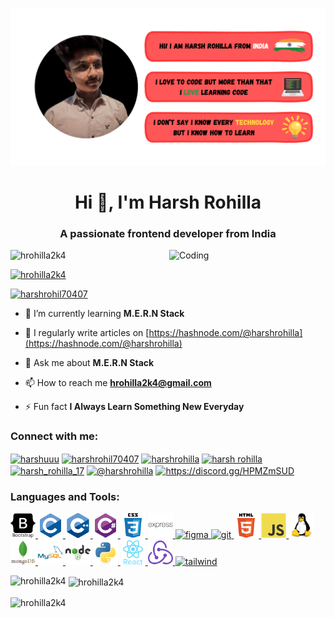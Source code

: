 ![logo](https://github.com/hrohilla2k4/hrohilla2k4/blob/main/Banner%20.png)
<h1 align="center">Hi 👋, I'm Harsh Rohilla</h1>
<h3 align="center">A passionate frontend developer from India</h3>

<img align = "right" alt = "Coding" width = "250" src = "https://media.giphy.com/media/m6pvmOSXuTEPaKFWBz/giphy.gif?cid=ecf05e47l329bzialmuvyiyxldqrby6nihd9wf3q7b9hut9b&ep=v1_gifs_search&rid=giphy.gif&ct=g">


<p align="left"> <img src="https://komarev.com/ghpvc/?username=hrohilla2k4&label=Profile%20views&color=0e75b6&style=flat" alt="hrohilla2k4" /> </p>

<p align="left"> <a href="https://github.com/ryo-ma/github-profile-trophy"><img src="https://github-profile-trophy.vercel.app/?username=hrohilla2k4" alt="hrohilla2k4" /></a> </p>

<p align="left"> <a href="https://twitter.com/harshrohil70407" target="blank"><img src="https://img.shields.io/twitter/follow/harshrohil70407?logo=twitter&style=for-the-badge" alt="harshrohil70407" /></a> </p>

- 🌱 I’m currently learning **M.E.R.N Stack**

- 📝 I regularly write articles on [https://hashnode.com/@harshrohilla](https://hashnode.com/@harshrohilla)

- 💬 Ask me about **M.E.R.N Stack**

- 📫 How to reach me **hrohilla2k4@gmail.com**

- ⚡ Fun fact **I Always Learn Something New Everyday**

<h3 align="left">Connect with me:</h3>
<p align="left">
<a href="https://dev.to/harshuuu" target="blank"><img align="center" src="https://raw.githubusercontent.com/rahuldkjain/github-profile-readme-generator/master/src/images/icons/Social/devto.svg" alt="harshuuu" height="30" width="40" /></a>
<a href="https://twitter.com/harshrohil70407" target="blank"><img align="center" src="https://raw.githubusercontent.com/rahuldkjain/github-profile-readme-generator/master/src/images/icons/Social/twitter.svg" alt="harshrohil70407" height="30" width="40" /></a>
<a href="https://linkedin.com/in/harshrohilla" target="blank"><img align="center" src="https://raw.githubusercontent.com/rahuldkjain/github-profile-readme-generator/master/src/images/icons/Social/linked-in-alt.svg" alt="harshrohilla" height="30" width="40" /></a>
<a href="https://fb.com/harsh rohilla" target="blank"><img align="center" src="https://raw.githubusercontent.com/rahuldkjain/github-profile-readme-generator/master/src/images/icons/Social/facebook.svg" alt="harsh rohilla" height="30" width="40" /></a>
<a href="https://instagram.com/harsh_rohilla_17" target="blank"><img align="center" src="https://raw.githubusercontent.com/rahuldkjain/github-profile-readme-generator/master/src/images/icons/Social/instagram.svg" alt="harsh_rohilla_17" height="30" width="40" /></a>
<a href="https://hashnode.com/@harshrohilla" target="blank"><img align="center" src="https://raw.githubusercontent.com/rahuldkjain/github-profile-readme-generator/master/src/images/icons/Social/hashnode.svg" alt="@harshrohilla" height="30" width="40" /></a>
<a href="https://discord.gg/https://discord.gg/HPMZmSUD" target="blank"><img align="center" src="https://raw.githubusercontent.com/rahuldkjain/github-profile-readme-generator/master/src/images/icons/Social/discord.svg" alt="https://discord.gg/HPMZmSUD" height="30" width="40" /></a>
</p>

<h3 align="left">Languages and Tools:</h3>
<p align="left"> <a href="https://getbootstrap.com" target="_blank" rel="noreferrer"> <img src="https://raw.githubusercontent.com/devicons/devicon/master/icons/bootstrap/bootstrap-plain-wordmark.svg" alt="bootstrap" width="40" height="40"/> </a> <a href="https://www.cprogramming.com/" target="_blank" rel="noreferrer"> <img src="https://raw.githubusercontent.com/devicons/devicon/master/icons/c/c-original.svg" alt="c" width="40" height="40"/> </a> <a href="https://www.w3schools.com/cpp/" target="_blank" rel="noreferrer"> <img src="https://raw.githubusercontent.com/devicons/devicon/master/icons/cplusplus/cplusplus-original.svg" alt="cplusplus" width="40" height="40"/> </a> <a href="https://www.w3schools.com/cs/" target="_blank" rel="noreferrer"> <img src="https://raw.githubusercontent.com/devicons/devicon/master/icons/csharp/csharp-original.svg" alt="csharp" width="40" height="40"/> </a> <a href="https://www.w3schools.com/css/" target="_blank" rel="noreferrer"> <img src="https://raw.githubusercontent.com/devicons/devicon/master/icons/css3/css3-original-wordmark.svg" alt="css3" width="40" height="40"/> </a> <a href="https://expressjs.com" target="_blank" rel="noreferrer"> <img src="https://raw.githubusercontent.com/devicons/devicon/master/icons/express/express-original-wordmark.svg" alt="express" width="40" height="40"/> </a> <a href="https://www.figma.com/" target="_blank" rel="noreferrer"> <img src="https://www.vectorlogo.zone/logos/figma/figma-icon.svg" alt="figma" width="40" height="40"/> </a> <a href="https://git-scm.com/" target="_blank" rel="noreferrer"> <img src="https://www.vectorlogo.zone/logos/git-scm/git-scm-icon.svg" alt="git" width="40" height="40"/> </a> <a href="https://www.w3.org/html/" target="_blank" rel="noreferrer"> <img src="https://raw.githubusercontent.com/devicons/devicon/master/icons/html5/html5-original-wordmark.svg" alt="html5" width="40" height="40"/> </a> <a href="https://developer.mozilla.org/en-US/docs/Web/JavaScript" target="_blank" rel="noreferrer"> <img src="https://raw.githubusercontent.com/devicons/devicon/master/icons/javascript/javascript-original.svg" alt="javascript" width="40" height="40"/> </a> <a href="https://www.linux.org/" target="_blank" rel="noreferrer"> <img src="https://raw.githubusercontent.com/devicons/devicon/master/icons/linux/linux-original.svg" alt="linux" width="40" height="40"/> </a> <a href="https://www.mongodb.com/" target="_blank" rel="noreferrer"> <img src="https://raw.githubusercontent.com/devicons/devicon/master/icons/mongodb/mongodb-original-wordmark.svg" alt="mongodb" width="40" height="40"/> </a> <a href="https://www.mysql.com/" target="_blank" rel="noreferrer"> <img src="https://raw.githubusercontent.com/devicons/devicon/master/icons/mysql/mysql-original-wordmark.svg" alt="mysql" width="40" height="40"/> </a> <a href="https://nodejs.org" target="_blank" rel="noreferrer"> <img src="https://raw.githubusercontent.com/devicons/devicon/master/icons/nodejs/nodejs-original-wordmark.svg" alt="nodejs" width="40" height="40"/> </a> <a href="https://www.python.org" target="_blank" rel="noreferrer"> <img src="https://raw.githubusercontent.com/devicons/devicon/master/icons/python/python-original.svg" alt="python" width="40" height="40"/> </a> <a href="https://reactjs.org/" target="_blank" rel="noreferrer"> <img src="https://raw.githubusercontent.com/devicons/devicon/master/icons/react/react-original-wordmark.svg" alt="react" width="40" height="40"/> </a> <a href="https://redux.js.org" target="_blank" rel="noreferrer"> <img src="https://raw.githubusercontent.com/devicons/devicon/master/icons/redux/redux-original.svg" alt="redux" width="40" height="40"/> </a> <a href="https://tailwindcss.com/" target="_blank" rel="noreferrer"> <img src="https://www.vectorlogo.zone/logos/tailwindcss/tailwindcss-icon.svg" alt="tailwind" width="40" height="40"/> </a> </p>

<p><img align="left" src="https://github-readme-stats.vercel.app/api/top-langs?username=hrohilla2k4&show_icons=true&locale=en&layout=compact" alt="hrohilla2k4" /></p>

<p>&nbsp;<img align="center" src="https://github-readme-stats.vercel.app/api?username=hrohilla2k4&show_icons=true&locale=en" alt="hrohilla2k4" /></p>

<p><img align="center" src="https://github-readme-streak-stats.herokuapp.com/?user=hrohilla2k4&" alt="hrohilla2k4" /></p>
